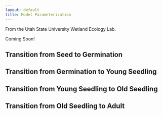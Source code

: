 ```yaml
---
layout: default
title: Model Parameterization
---
```


From the Utah State University Wetland Ecology Lab.

Coming Soon!

## Transition from Seed to Germination 


## Transition from Germination to Young Seedling

## Transition from Young Seedling to Old Seedling

## Transition from Old Seedling to Adult